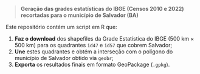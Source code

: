 > **Geração das grades estatísticas do IBGE (Censos 2010 e 2022) recortadas para o município de Salvador (BA)**  

Este repositório contém um script em R que:

1. **Faz o download** dos shapefiles da Grade Estatística do IBGE (500 km × 500 km) para os quadrantes `id47` e `id57` que cobrem Salvador;  
2. **Une** estes quadrantes e obtém a interseção com o polígono do município de Salvador obtido via `geobr`;  
3. **Exporta** os resultados finais em formato GeoPackage (`.gpkg`).


